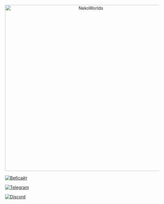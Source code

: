<div align="center">
	<p>
		<a href="https://nekocorp.gq"><img src="https://i.ibb.co/BzV3rmv/2.png" width="546" alt="NekoWorlds" /></a>
	<p>
</div>

[![Вебсайт](https://user-images.githubusercontent.com/36849286/161177978-328d6364-c28a-4e91-a9a6-cb16fafe464d.svg)](https://nekocorp.gq/)

[![Telegram](https://user-images.githubusercontent.com/36849286/161178042-5b9c0375-ea76-4a8e-a6fc-4bda5c971e7c.svg)](https://nekocorp.gq/tg)

[![Discord](https://user-images.githubusercontent.com/36849286/161178019-9b1c4d81-f566-40e6-a166-739b7cf6b298.svg)](https://nekocorp.gq/ds)

<!--- Ссылки Взято с [Pepeland](https://github.com/pepelandnet/.github/blob/main/profile/readme.md) ---!>

